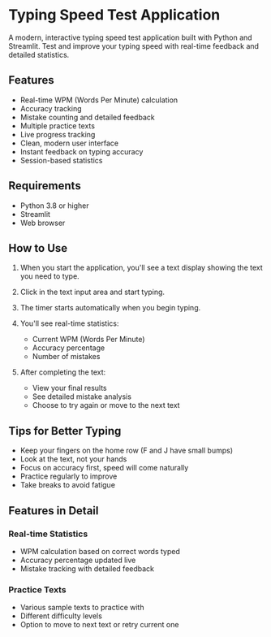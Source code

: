  # Typing Speed Test Application

A modern, interactive typing speed test application built with Python and Streamlit. Test and improve your typing speed with real-time feedback and detailed statistics.

##  Features

- Real-time WPM (Words Per Minute) calculation
- Accuracy tracking
- Mistake counting and detailed feedback
- Multiple practice texts
- Live progress tracking
- Clean, modern user interface
- Instant feedback on typing accuracy
- Session-based statistics

##  Requirements

- Python 3.8 or higher
- Streamlit
- Web browser

##  How to Use

1. When you start the application, you'll see a text display showing the text you need to type.
2. Click in the text input area and start typing.
3. The timer starts automatically when you begin typing.
4. You'll see real-time statistics:
   - Current WPM (Words Per Minute)
   - Accuracy percentage
   - Number of mistakes

5. After completing the text:
   - View your final results
   - See detailed mistake analysis
   - Choose to try again or move to the next text

##  Tips for Better Typing

- Keep your fingers on the home row (F and J have small bumps)
- Look at the text, not your hands
- Focus on accuracy first, speed will come naturally
- Practice regularly to improve
- Take breaks to avoid fatigue

##  Features in Detail

### Real-time Statistics
- WPM calculation based on correct words typed
- Accuracy percentage updated live
- Mistake tracking with detailed feedback

### Practice Texts
- Various sample texts to practice with
- Different difficulty levels
- Option to move to next text or retry current one

